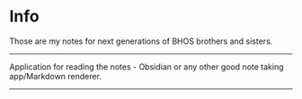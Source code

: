 # Info
Those are my notes for next generations of BHOS brothers and sisters. 

---

Application for reading the notes - Obsidian or any other good note taking app/Markdown renderer.

---

